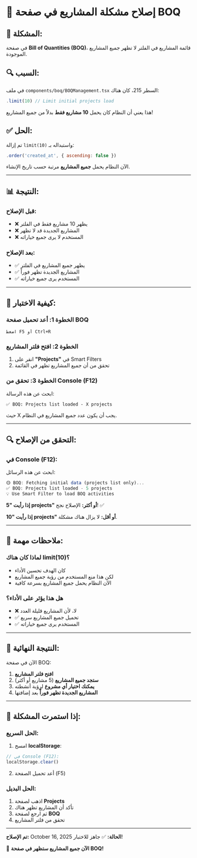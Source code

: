 # 🔧 إصلاح مشكلة المشاريع في صفحة BOQ

## 🎯 **المشكلة:**

في صفحة **Bill of Quantities (BOQ)**، قائمة المشاريع في الفلتر لا تظهر جميع المشاريع الموجودة.

## 🔍 **السبب:**

في ملف `components/boq/BOQManagement.tsx` السطر 215، كان هناك:

```javascript
.limit(10) // Limit initial projects load
```

هذا يعني أن النظام كان يحمل **10 مشاريع فقط** بدلاً من جميع المشاريع!

## ✅ **الحل:**

تم إزالة `limit(10)` واستبداله بـ:

```javascript
.order('created_at', { ascending: false })
```

الآن النظام يحمل **جميع المشاريع** مرتبة حسب تاريخ الإنشاء.

---

## 📊 **النتيجة:**

### **قبل الإصلاح:**
- ❌ يظهر 10 مشاريع فقط في الفلتر
- ❌ المشاريع الجديدة قد لا تظهر
- ❌ المستخدم لا يرى جميع خياراته

### **بعد الإصلاح:**
- ✅ يظهر جميع المشاريع في الفلتر
- ✅ المشاريع الجديدة تظهر فوراً
- ✅ المستخدم يرى جميع خياراته

---

## 🚀 **كيفية الاختبار:**

### **الخطوة 1: أعد تحميل صفحة BOQ**
```
اضغط F5 أو Ctrl+R
```

### **الخطوة 2: افتح فلتر المشاريع**
1. انقر على **"Projects"** في Smart Filters
2. تحقق من أن جميع المشاريع تظهر في القائمة

### **الخطوة 3: تحقق من Console (F12)**
ابحث عن هذه الرسالة:
```
✅ BOQ: Projects list loaded - X projects
```

حيث X يجب أن يكون عدد جميع المشاريع في النظام.

---

## 🔍 **التحقق من الإصلاح:**

### **في Console (F12):**

ابحث عن هذه الرسائل:

```javascript
🟡 BOQ: Fetching initial data (projects list only)...
✅ BOQ: Projects list loaded - 5 projects
💡 Use Smart Filter to load BOQ activities
```

**إذا رأيت "5 projects" أو أكثر:** الإصلاح نجح! ✅

**إذا رأيت "10 projects" أو أقل:** لا يزال هناك مشكلة.

---

## 📝 **ملاحظات مهمة:**

### **لماذا كان هناك limit(10)؟**
- كان الهدف تحسين الأداء
- لكن هذا منع المستخدم من رؤية جميع المشاريع
- الآن النظام يحمل جميع المشاريع بسرعة كافية

### **هل هذا يؤثر على الأداء؟**
- ❌ لا، لأن المشاريع قليلة العدد
- ✅ تحميل جميع المشاريع سريع
- ✅ المستخدم يرى جميع خياراته

---

## 🎯 **النتيجة النهائية:**

الآن في صفحة BOQ:

1. **افتح فلتر المشاريع**
2. **ستجد جميع المشاريع** (5 مشاريع أو أكثر)
3. **يمكنك اختيار أي مشروع** لرؤية أنشطته
4. **المشاريع الجديدة تظهر فوراً** بعد إضافتها

---

## 🚨 **إذا استمرت المشكلة:**

### **الحل السريع:**
1. امسح **localStorage**:
```javascript
// في Console (F12):
localStorage.clear()
```

2. أعد تحميل الصفحة (F5)

### **الحل البديل:**
1. اذهب لصفحة **Projects**
2. تأكد أن المشاريع تظهر هناك
3. ثم ارجع لصفحة **BOQ**
4. تحقق من فلتر المشاريع

---

**تم الإصلاح:** October 16, 2025
**الحالة:** ✅ جاهز للاختبار!

🎉 **الآن جميع المشاريع ستظهر في صفحة BOQ!**

